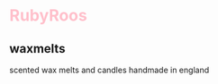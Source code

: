 <doctype html> 
<html>
  <head>
  <title> RubyRoos </title>
  <style>
    h1 {
       color: pink;
      }
  </style>
  </head>
 <body> 
   <h1>RubyRoos</h1>
   <h2>waxmelts</h2>
  
   <p1>scented wax melts and candles handmade in england</p1>
  </body>
</html>
